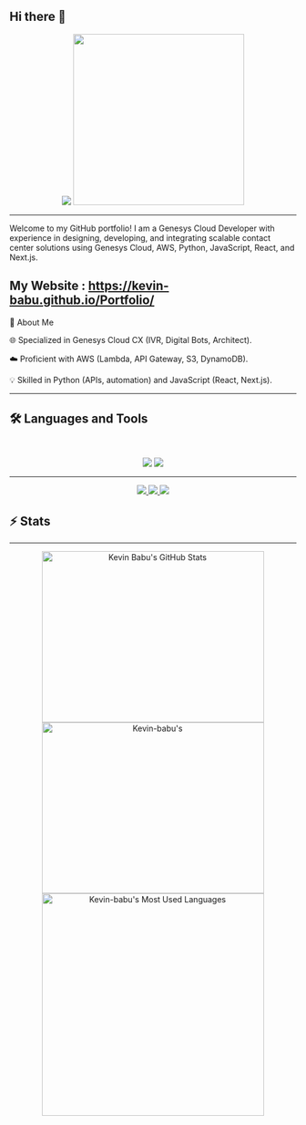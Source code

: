 ## Hi there 👋
<link rel="stylesheet" type='text/css' href="https://cdn.jsdelivr.net/gh/devicons/devicon@latest/devicon.min.css" />
          
<p align="center">
  <img src="https://capsule-render.vercel.app/api?type=blur&height=200&color=gradient&text=I%20am%20Kevin%20Babu!"/>
   <img height="300" 
    src="https://i.giphy.com/WPG8tUqNamNitJbswa.webp"/>
</p>


 
 --------------------------------------------------------------------------------------------------------

Welcome to my GitHub portfolio! I am a Genesys Cloud Developer with experience in designing, developing, and integrating scalable contact center solutions using Genesys Cloud, AWS, Python, JavaScript, React, and Next.js.

## My Website : <a href="https://kevin-babu.github.io/Portfolio/"> https://kevin-babu.github.io/Portfolio/ <a/>

🚀 About Me

🌐 Specialized in Genesys Cloud CX (IVR, Digital Bots, Architect).

☁️ Proficient with AWS (Lambda, API Gateway, S3, DynamoDB).

💡 Skilled in Python (APIs, automation) and JavaScript (React, Next.js).
<hr>

## 🛠️ Languages and Tools
<br>

<p align="center">
  <img src="https://skillicons.dev/icons?i=java,spring,ts,nodejs,react,nextjs,mongodb,postgres,prisma" />
  <img src="https://skillicons.dev/icons?i=html,css,sass,tailwind,js,vue,redux,d3,git,postman,figma" />
</p>


----------------------------------------------------------------------------------------------


<div align="center">
  <a href="kevin.bbu@gmail.com">
    <img src="https://img.shields.io/badge/Gmail-333333?style=for-the-badge&logo=gmail&logoColor=red" />
  </a>
  <a href="https://www.linkedin.com/in/kevin-babu-34b906228/" target="_blank">
    <img src="https://img.shields.io/badge/LinkedIn-0077B5?style=for-the-badge&logo=linkedin&logoColor=white" target="_blank" />
  </a>
  <a href="https://medium.com/@bighero.0.0.7.0" target="_blank">
    <img src="https://img.shields.io/badge/Medium-000000?style=for-the-badge&logo=medium&logoColor=white" target="_blank" />
  </a>
<!--   <a href="" target="_blank">
    <img src="https://img.shields.io/badge/CodePen-1e1f26?style=for-the-badge&logo=codepen&logoColor=white" target="_blank" />
  </a> -->
</div>

## ⚡️ Stats

<hr>

<div align=center>
  <img width=390 height = "300"  src="https://github-readme-stats.vercel.app/api?username=Kevin-babu&theme=transparent&count_private=true&show_icons=true&rank_icon=github&locale=en" alt="Kevin Babu's GitHub Stats" />
  <img width=390  height = "300" src="https://github-readme-streak-stats.herokuapp.com/?user=Kevin-babu&theme=transparent&count_private=true&border_radius=10&locale=en" alt="Kevin-babu's" />
  <img width=390  src="https://github-readme-stats.vercel.app/api/top-langs?username=Kevin-babu&theme=transparent&layout=donut&hide=css&langs_count=8&border_radius=10&show_icons=true&locale=en" alt="Kevin-babu's Most Used Languages" />
</div>

